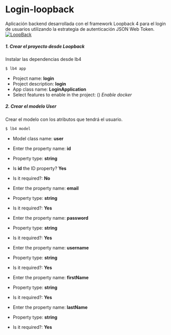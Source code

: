 # Login-loopback
Aplicación backend desarrollada con el framework Loopback 4 para el login de usuarios utilizando la estrategia de autenticación JSON Web Token.
[![LoopBack](https://github.com/strongloop/loopback-next/raw/master/docs/site/imgs/branding/Powered-by-LoopBack-Badge-(blue)-@2x.png)](http://loopback.io/)

##### 1. Crear el proyecto desde Loopback
Instalar las dependencias desde lb4
```sh
$ lb4 app
```
  - Project name: **login**
  - Project description: **login**
  - App class name: **LoginApplication**
  - Select features to enable in the project: () *Enable docker*

##### 2. Crear el modelo User
Crear el modelo con los atributos que tendrá el usuario.
```sh
$ lb4 model
```
  - Model class name: **user**
  - Enter the property name: **id**
  - Property type: **string**
  - Is **id** the ID property? **Yes**
  - Is it required?: **No**

  - Enter the property name: **email**
  - Property type: **string**
  - Is it required?: **Yes**

  - Enter the property name: **password**
  - Property type: **string**
  - Is it required?: **Yes**

  - Enter the property name: **username**
  - Property type: **string**
  - Is it required?: **Yes**

  - Enter the property name: **firstName**
  - Property type: **string**
  - Is it required?: **Yes**

  - Enter the property name: **lastName**
  - Property type: **string**
  - Is it required?: **Yes**

